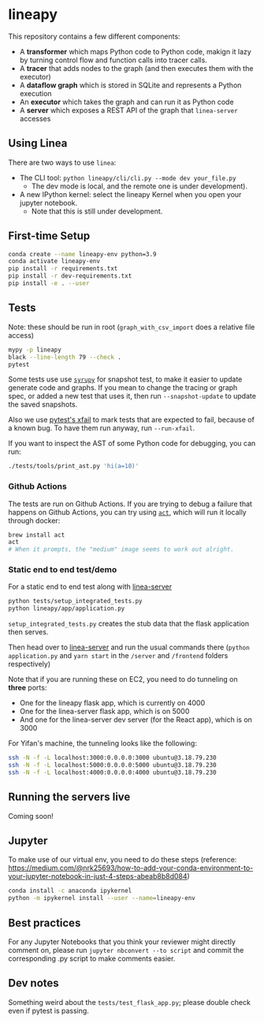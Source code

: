 # lineapy

This repository contains a few different components:

-   A **transformer** which maps Python code to Python code, makign it lazy by turning control flow and function calls into tracer calls.
-   A **tracer** that adds nodes to the graph (and then executes them with the executor)
-   A **dataflow graph** which is stored in SQLite and represents a Python execution
-   An **executor** which takes the graph and can run it as Python code
-   A **server** which exposes a REST API of the graph that `linea-server` accesses

## Using Linea

There are two ways to use `linea`:

-   The CLI tool: `python lineapy/cli/cli.py --mode dev your_file.py`
    -   The dev mode is local, and the remote one is under development).
-   A new IPython kernel: select the lineapy Kernel when you open your
    jupyter notebook.
    -   Note that this is still under development.

## First-time Setup

```bash
conda create --name lineapy-env python=3.9
conda activate lineapy-env
pip install -r requirements.txt
pip install -r dev-requirements.txt
pip install -e . --user
```

## Tests

Note: these should be run in root (`graph_with_csv_import` does a
relative file access)

```bash
mypy -p lineapy
black --line-length 79 --check .
pytest
```

Some tests use use [`syrupy`](https://github.com/tophat/syrupy) for snapshot test, to make it easier to update generate code and graphs.
If you mean to change the tracing or graph spec, or added a new test that uses it, then run `--snapshot-update` to update the saved snapshots.

Also we use [pytest's xfail](https://docs.pytest.org/en/latest/how-to/skipping.html#xfail-mark-test-functions-as-expected-to-fail) to mark tests that are expected to fail, because of a known bug. To have them run anyway, run `--run-xfail`.

If you want to inspect the AST of some Python code for debugging, you can run:

```bash
./tests/tools/print_ast.py 'hi(a=10)'
```

### Github Actions

The tests are run on Github Actions. If you are trying to debug a failure that happens on Github Actions, you can try using [`act`](https://github.com/nektos/act), which will run it locally through docker:

```bash
brew install act
act
# When it prompts, the "medium" image seems to work out alright.
```

### Static end to end test/demo

For a static end to end test along with [linea-server](https://github.com/LineaLabs/linea-server)

```bash
python tests/setup_integrated_tests.py
python lineapy/app/application.py
```

`setup_integrated_tests.py` creates the stub data that the flask application then serves.

Then head over to [linea-server](https://github.com/LineaLabs/linea-server) and
run the usual commands there (`python application.py` and `yarn start` in
the `/server` and `/frontend` folders respectively)

Note that if you are running these on EC2, you need to do tunneling on **three**
ports:

-   One for the lineapy flask app, which is currently on 4000
-   One for the linea-server flask app, which is on 5000
-   And one for the linea-server dev server (for the React app), which is on 3000

For Yifan's machine, the tunneling looks like the following:

```bash
ssh -N -f -L localhost:3000:0.0.0.0:3000 ubuntu@3.18.79.230
ssh -N -f -L localhost:5000:0.0.0.0:5000 ubuntu@3.18.79.230
ssh -N -f -L localhost:4000:0.0.0.0:4000 ubuntu@3.18.79.230
```

## Running the servers live

Coming soon!

## Jupyter

To make use of our virtual env, you need to do these steps (reference: https://medium.com/@nrk25693/how-to-add-your-conda-environment-to-your-jupyter-notebook-in-just-4-steps-abeab8b8d084)

```bash
conda install -c anaconda ipykernel
python -m ipykernel install --user --name=lineapy-env
```

## Best practices

For any Jupyter Notebooks that you think your reviewer might directly comment on,
please run `jupyter nbconvert --to script` and commit the corresponding .py script to make comments easier.

## Dev notes

Something weird about the `tests/test_flask_app.py`; please double check even if pytest is passing.
